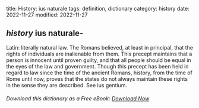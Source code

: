 title: History: ius naturale
tags: definition, dictionary
category: history
date: 2022-11-27
modified: 2022-11-27

## _history_ ius naturale-
Latin: literally natural law. The
Romans believed, at least in principal, that the rights of individuals
are inalienable from them. This precept maintains that a person is
innocent until proven guilty, and that all people should be equal in
the eyes of the law and government. Though this precept has been held
in regard to law since the time of the ancient Romans, history, from the
time of Rome until now, proves that the states do not always maintain
these rights in the sense they are described. See ius gentium.


###### Download *this* dictionary as a Free eBook: [Download Now]({static}static/SerfHistoryDictionary.pdf)

